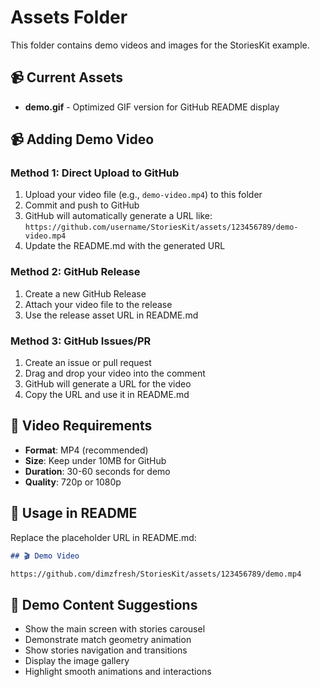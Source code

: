# Assets Folder

This folder contains demo videos and images for the StoriesKit example.

## 📹 Current Assets

- **demo.gif** - Optimized GIF version for GitHub README display

## 📹 Adding Demo Video

### Method 1: Direct Upload to GitHub
1. Upload your video file (e.g., `demo-video.mp4`) to this folder
2. Commit and push to GitHub
3. GitHub will automatically generate a URL like: `https://github.com/username/StoriesKit/assets/123456789/demo-video.mp4`
4. Update the README.md with the generated URL

### Method 2: GitHub Release
1. Create a new GitHub Release
2. Attach your video file to the release
3. Use the release asset URL in README.md

### Method 3: GitHub Issues/PR
1. Create an issue or pull request
2. Drag and drop your video into the comment
3. GitHub will generate a URL for the video
4. Copy the URL and use it in README.md

## 📝 Video Requirements

- **Format**: MP4 (recommended)
- **Size**: Keep under 10MB for GitHub
- **Duration**: 30-60 seconds for demo
- **Quality**: 720p or 1080p

## 🔗 Usage in README

Replace the placeholder URL in README.md:

```markdown
## 🎬 Demo Video

https://github.com/dimzfresh/StoriesKit/assets/123456789/demo.mp4
```

## 📱 Demo Content Suggestions

- Show the main screen with stories carousel
- Demonstrate match geometry animation
- Show stories navigation and transitions
- Display the image gallery
- Highlight smooth animations and interactions
